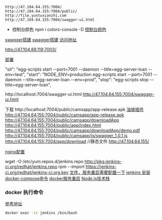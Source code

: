 ```
http://47.104.64.155:7004/
http://47.104.64.155:7004/public/
http://file.yuntuxianzhi.com
http://47.104.64.155:7004/swagger-ui.html
```


* 控制台颜色  npm i colors-console -D
[控制台颜色](https://blog.csdn.net/guang_s/article/details/90380581)


[swagger搭建](https://blog.csdn.net/freeboy1234/article/details/79289486)
[swagger搭建](https://blog.csdn.net/qq_39081974/article/details/90717766)
[访问地址](http://127.0.0.1:7001/public/swagger/index.html)
[](https://github.com/Ysj291823/egg-swagger-doc)

http://47.104.88.119:7003/

[部署](https://blog.csdn.net/clearlxj/article/details/88708709)

"sit": "egg-scripts start --port=7001 --daemon --title=egg-server-loan --env=test",
"start": "NODE_ENV=production egg-scripts start --port=7001 --daemon --title=egg-server-loan --env=prod",
  "stop": "egg-scripts stop --title=egg-server-loan",






http://localhost:7004/swagger-ui.html
http://47.104.64.155:7004/swagger-ui.html


下载
http://localhost:7004/public/camsapp/app-release.apk
[油侯插件](http://localhost:7004/public/js/swagger_1.0.1.js)
http://47.104.64.155:7004/public/camsapp/app-release.apk
http://47.104.64.155:7004/public/camsapp/downloadApp
http://47.104.64.155:7004/public/app/index.html
http://47.104.64.155:7004/public/camsapp/downloadApp/demo.pdf
http://47.104.64.155:7004/public/camsapp/js/swagger_1.0.1.js
http://47.104.64.155:7004/app/download
//静态文件
http://47.104.64.155/

[nginx配置](http://www.yuntuxianzhi.com/nginx/file/)


wget -O /etc/yum.repos.d/jenkins.repo http://pkg.jenkins-ci.org/redhat/jenkins.repo
rpm --import https://jenkins-ci.org/redhat/jenkins-ci.org.key
[文件，服务重启需要配置一下](http://file.yuntuxianzhi.com/file/)
[jenkins 安装](https://juejin.im/post/5b371678f265da599f68dfa2)
[docker-compose命令](https://www.cnblogs.com/linjiqin/p/8849432.html)
[docker服务重启](https://blog.csdn.net/easternunbeaten/article/details/80463837)
[Node.js技术栈](https://www.nodejs.red/#/devops/docker-build-nodejs-smooth-program)



### docker 执行命令
[参考地址](https://blog.csdn.net/weixin_40898389/article/details/82844225)
```bash
docker exec -it jenkins /bin/bash
```
